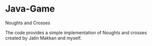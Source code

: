 # Java-Game
Noughts and Crosses

The code provides a simple implementation of Noughts and crosses created by Jatin Makkan and myself.

